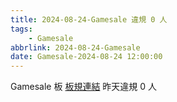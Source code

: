 ```yaml
---
title: 2024-08-24-Gamesale 違規 0 人
tags:
    - Gamesale
abbrlink: 2024-08-24-Gamesale
date: Gamesale-2024-08-24 12:00:00
---
```

Gamesale 板 [板規連結](https://www.ptt.cc/bbs/Gossiping/M.1637425085.A.07D.html)
昨天違規 0 人
